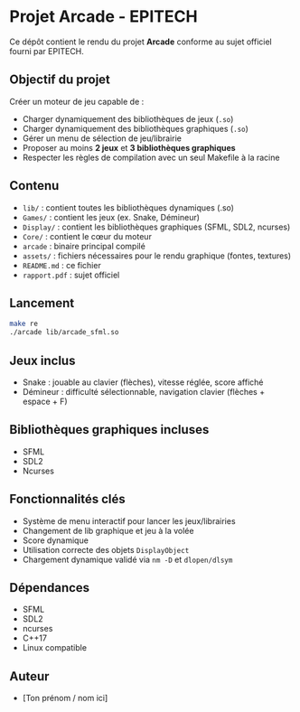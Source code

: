 # Projet Arcade - EPITECH

Ce dépôt contient le rendu du projet **Arcade** conforme au sujet officiel fourni par EPITECH.

## Objectif du projet

Créer un moteur de jeu capable de :
- Charger dynamiquement des bibliothèques de jeux (`.so`)
- Charger dynamiquement des bibliothèques graphiques (`.so`)
- Gérer un menu de sélection de jeu/librairie
- Proposer au moins **2 jeux** et **3 bibliothèques graphiques**
- Respecter les règles de compilation avec un seul Makefile à la racine

## Contenu

- `lib/` : contient toutes les bibliothèques dynamiques (.so)
- `Games/` : contient les jeux (ex. Snake, Démineur)
- `Display/` : contient les bibliothèques graphiques (SFML, SDL2, ncurses)
- `Core/` : contient le cœur du moteur
- `arcade` : binaire principal compilé
- `assets/` : fichiers nécessaires pour le rendu graphique (fontes, textures)
- `README.md` : ce fichier
- `rapport.pdf` : sujet officiel

## Lancement

```bash
make re
./arcade lib/arcade_sfml.so
```

## Jeux inclus

- Snake : jouable au clavier (flèches), vitesse réglée, score affiché
- Démineur : difficulté sélectionnable, navigation clavier (flèches + espace + F)

## Bibliothèques graphiques incluses

- SFML
- SDL2
- Ncurses

## Fonctionnalités clés

- Système de menu interactif pour lancer les jeux/librairies
- Changement de lib graphique et jeu à la volée
- Score dynamique
- Utilisation correcte des objets `DisplayObject`
- Chargement dynamique validé via `nm -D` et `dlopen/dlsym`

## Dépendances

- SFML
- SDL2
- ncurses
- C++17
- Linux compatible

## Auteur

- [Ton prénom / nom ici]
